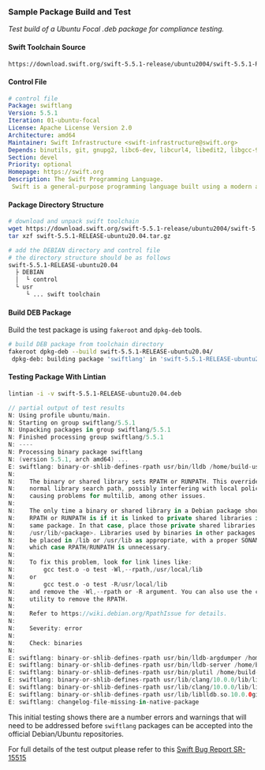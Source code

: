 ### Sample Package Build and Test
*Test build of a Ubuntu Focal .deb package for compliance testing.*
#### Swift Toolchain Source
```bash
https://download.swift.org/swift-5.5.1-release/ubuntu2004/swift-5.5.1-RELEASE/swift-5.5.1-RELEASE-ubuntu20.04.tar.gz
```
#### Control File

```yaml
# control file
Package: swiftlang
Version: 5.5.1
Iteration: 01-ubuntu-focal
License: Apache License Version 2.0
Architecture: amd64
Maintainer: Swift Infrastructure <swift-infrastructure@swift.org>
Depends: binutils, git, gnupg2, libc6-dev, libcurl4, libedit2, libgcc-9-dev, python3, libpython3.8, libsqlite3-0, libstdc++-9-dev, libxml2, libz3-dev, pkg-config, tzdata, zlib1g-dev
Section: devel
Priority: optional
Homepage: https://swift.org
Description: The Swift Programming Language.
 Swift is a general-purpose programming language built using a modern approach to safety, performance, and software design patterns.
```
#### Package Directory Structure
```bash
# download and unpack swift toolchain
wget https://download.swift.org/swift-5.5.1-release/ubuntu2004/swift-5.5.1-RELEASE/swift-5.5.1-RELEASE-ubuntu20.04.tar.gz
tar xzf swift-5.5.1-RELEASE-ubuntu20.04.tar.gz

# add the DEBIAN directory and control file
# the directory structure should be as follows
swift-5.5.1-RELEASE-ubuntu20.04
  ├ DEBIAN
  │  └ control
  └ usr
     └ ... swift toolchain
```
#### Build DEB Package
Build the test package is using `fakeroot` and `dpkg-deb` tools.
```bash
# build DEB package from toolchain directory
fakeroot dpkg-deb --build swift-5.5.1-RELEASE-ubuntu20.04/
 dpkg-deb: building package 'swiftlang' in 'swift-5.5.1-RELEASE-ubuntu20.04.deb'.

```
#### Testing Package With Lintian

```bash
lintian -i -v swift-5.5.1-RELEASE-ubuntu20.04.deb
```
```swift
// partial output of test results
N: Using profile ubuntu/main.
N: Starting on group swiftlang/5.5.1
N: Unpacking packages in group swiftlang/5.5.1
N: Finished processing group swiftlang/5.5.1
N: ----
N: Processing binary package swiftlang
N: (version 5.5.1, arch amd64) ...
E: swiftlang: binary-or-shlib-defines-rpath usr/bin/lldb /home/build-user/build/buildbot_linux/llvm-linux-x86_64/lib
N: 
N:    The binary or shared library sets RPATH or RUNPATH. This overrides the
N:    normal library search path, possibly interfering with local policy and
N:    causing problems for multilib, among other issues.
N:    
N:    The only time a binary or shared library in a Debian package should set
N:    RPATH or RUNPATH is if it is linked to private shared libraries in the
N:    same package. In that case, place those private shared libraries in
N:    /usr/lib/<package>. Libraries used by binaries in other packages should
N:    be placed in /lib or /usr/lib as appropriate, with a proper SONAME, in
N:    which case RPATH/RUNPATH is unnecessary.
N:    
N:    To fix this problem, look for link lines like:
N:        gcc test.o -o test -Wl,--rpath,/usr/local/lib
N:    or
N:        gcc test.o -o test -R/usr/local/lib
N:    and remove the -Wl,--rpath or -R argument. You can also use the chrpath
N:    utility to remove the RPATH.
N:    
N:    Refer to https://wiki.debian.org/RpathIssue for details.
N:    
N:    Severity: error
N:    
N:    Check: binaries
N: 
E: swiftlang: binary-or-shlib-defines-rpath usr/bin/lldb-argdumper /home/build-user/build/buildbot_linux/llvm-linux-x86_64/lib
E: swiftlang: binary-or-shlib-defines-rpath usr/bin/lldb-server /home/build-user/build/buildbot_linux/llvm-linux-x86_64/lib
E: swiftlang: binary-or-shlib-defines-rpath usr/bin/plutil /home/build-user/build/buildbot_linux/swift-linux-x86_64/lib/swift/linux
E: swiftlang: binary-or-shlib-defines-rpath usr/lib/clang/10.0.0/lib/linux/libclang_rt.memprof-x86_64.so /home/build-user/build/buildbot_linux/llvm-linux-x86_64/lib
E: swiftlang: binary-or-shlib-defines-rpath usr/lib/clang/10.0.0/lib/linux/libclang_rt.ubsan_minimal-x86_64.so /home/build-user/build/buildbot_linux/llvm-linux-x86_64/lib
E: swiftlang: binary-or-shlib-defines-rpath usr/lib/liblldb.so.10.0.0git /home/build-user/build/buildbot_linux/llvm-linux-x86_64/lib
E: swiftlang: changelog-file-missing-in-native-package
```
This initial testing shows there are a number errors and warnings that will need to be addressed before `swiftlang` packages can be accepted into the official Debian/Ubuntu repositories.

For full details of the test output please refer to this [Swift Bug Report SR-15515](https://bugs.swift.org/browse/SR-15515)